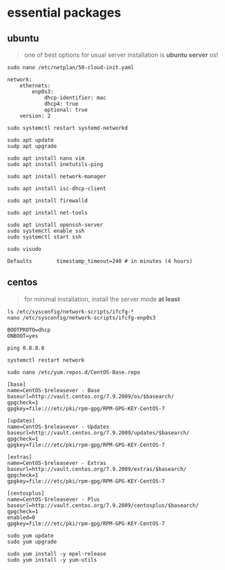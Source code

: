 # essential packages

## ubuntu

> one of best options for usual server installation is **ubuntu server** os!

```shell
sudo nano /etc/netplan/50-cloud-init.yaml
```

```shell
network:
    ethernets:
        enp0s3:
            dhcp-identifier: mac
            dhcp4: true
            optional: true
    version: 2
```

```shell
sudo systemctl restart systemd-networkd
```

```shell
sudo apt update
sudp apt upgrade
```

```shell
sudo apt install nano vim
sudo apt install inetutils-ping
```

```shell
sudo apt install network-manager
```

```shell
sudo apt install isc-dhcp-client
```

```shell
sudo apt install firewalld
```

```shell
sudo apt install net-tools
```

```shell
sudo apt install openssh-server
sudo systemctl enable ssh
sudo systemctl start ssh
```

```shell
sudo visudo
```

```shell
Defaults        timestamp_timeout=240 # in minutes (4 hours)
```

## centos

> for minimal installation, install the server mode **at least**

```shell
ls /etc/sysconfig/network-scripts/ifcfg-*
nano /etc/sysconfig/network-scripts/ifcfg-enp0s3
```

```shell
BOOTPROTO=dhcp
ONBOOT=yes
```

```shell
ping 8.8.8.8
```

```shell
systemctl restart network
```

```shell
sudo nano /etc/yum.repos.d/CentOS-Base.repo
```

```shell
[base]
name=CentOS-$releasever - Base
baseurl=http://vault.centos.org/7.9.2009/os/$basearch/
gpgcheck=1
gpgkey=file:///etc/pki/rpm-gpg/RPM-GPG-KEY-CentOS-7

[updates]
name=CentOS-$releasever - Updates
baseurl=http://vault.centos.org/7.9.2009/updates/$basearch/
gpgcheck=1
gpgkey=file:///etc/pki/rpm-gpg/RPM-GPG-KEY-CentOS-7

[extras]
name=CentOS-$releasever - Extras
baseurl=http://vault.centos.org/7.9.2009/extras/$basearch/
gpgcheck=1
gpgkey=file:///etc/pki/rpm-gpg/RPM-GPG-KEY-CentOS-7

[centosplus]
name=CentOS-$releasever - Plus
baseurl=http://vault.centos.org/7.9.2009/centosplus/$basearch/
gpgcheck=1
enabled=0
gpgkey=file:///etc/pki/rpm-gpg/RPM-GPG-KEY-CentOS-7
```

```shell
sudo yum update
sudo yum upgrade
```

```shell
sudo yum install -y epel-release
sudo yum install -y yum-utils
```
